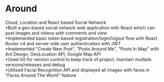 # Around
Cloud, Location and React based Social Network <br />
•Built a geo-based social network web application with React which can post images and videos with comments and view <br />
•Implemented basic token based registration/login/logout flow with React Router v4 and server-side user authentication with JWT <br />
•Implemented "Create New Post", "Posts Around Me", "Posts In Map" with Ant Design, GeoLocation API, Google Map API <br />
•Used Git for version control to keep track of project, maintain multiple versions/releases and debug <br />
•Utilized Facial Recognition API and displayed all images with faces in “Faces Around The World” feature <br />
